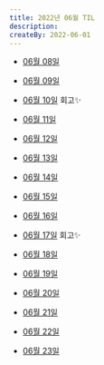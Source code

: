 ```yaml
---
title: 2022년 06월 TIL
description: 
createBy: 2022-06-01
---
```


- [06월 08일](20220608.md)

- [06월 09일](20220609.md)

- [06월 10일](20220610.md) 회고✨

- [06월 11일](20220611.md) 

- [06월 12일](20220612.md) 

- [06월 13일](20220613.md) 

- [06월 14일](20220614.md) 

- [06월 15일](20220615.md) 

- [06월 16일](20220616.md) 

- [06월 17일](20220617.md) 회고✨

- [06월 18일](20220618.md) 
- [06월 19일](20220619.md) 
- [06월 20일](20220620.md) 
- [06월 21일](20220621.md) 
- [06월 22일](20220622.md) 
- [06월 23일](2022062.md) 
